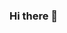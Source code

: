 ### Hi there 👋
<!--
**Somos alunos do colegio João de Faria Pioli, do 1*E
Amamaos nossa professora de Pensamento Computacional

A vida é curta, então estou sorrindo enquanto ainda tenho todos os meus dentes.


since 2007.
